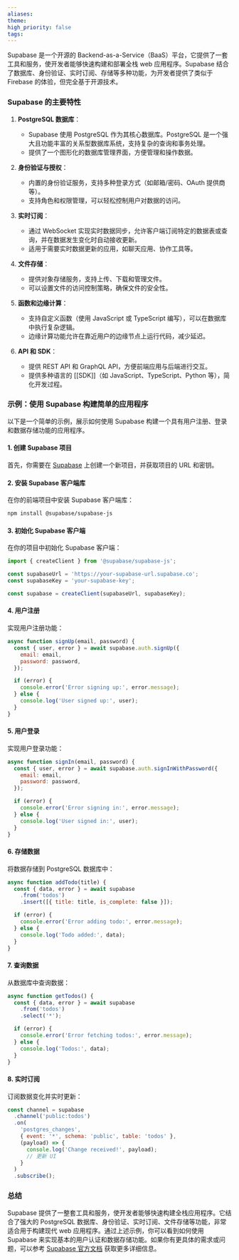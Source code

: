 ```yaml
---
aliases: 
theme: 
high_priority: false
tags:
---
```

Supabase 是一个开源的 Backend-as-a-Service（BaaS）平台，它提供了一套工具和服务，使开发者能够快速构建和部署全栈 web 应用程序。Supabase 结合了数据库、身份验证、实时订阅、存储等多种功能，为开发者提供了类似于 Firebase 的体验，但完全基于开源技术。

### Supabase 的主要特性

1. **PostgreSQL 数据库**：
   - Supabase 使用 PostgreSQL 作为其核心数据库。PostgreSQL 是一个强大且功能丰富的关系型数据库系统，支持复杂的查询和事务处理。
   - 提供了一个图形化的数据库管理界面，方便管理和操作数据。

2. **身份验证与授权**：
   - 内置的身份验证服务，支持多种登录方式（如邮箱/密码、OAuth 提供商等）。
   - 支持角色和权限管理，可以轻松控制用户对数据的访问。

3. **实时订阅**：
   - 通过 WebSocket 实现实时数据同步，允许客户端订阅特定的数据表或查询，并在数据发生变化时自动接收更新。
   - 适用于需要实时数据更新的应用，如聊天应用、协作工具等。

4. **文件存储**：
   - 提供对象存储服务，支持上传、下载和管理文件。
   - 可以设置文件的访问控制策略，确保文件的安全性。

5. **函数和边缘计算**：
   - 支持自定义函数（使用 JavaScript 或 TypeScript 编写），可以在数据库中执行复杂逻辑。
   - 边缘计算功能允许在靠近用户的边缘节点上运行代码，减少延迟。

6. **API 和 SDK**：
   - 提供 REST API 和 GraphQL API，方便前端应用与后端进行交互。
   - 提供多种语言的 [[SDK]]（如 JavaScript、TypeScript、Python 等），简化开发过程。

### 示例：使用 Supabase 构建简单的应用程序

以下是一个简单的示例，展示如何使用 Supabase 构建一个具有用户注册、登录和数据存储功能的应用程序。

#### 1. 创建 Supabase 项目
首先，你需要在 [Supabase](https://supabase.com/) 上创建一个新项目，并获取项目的 URL 和密钥。

#### 2. 安装 Supabase 客户端库
在你的前端项目中安装 Supabase 客户端库：

```bash
npm install @supabase/supabase-js
```

#### 3. 初始化 Supabase 客户端
在你的项目中初始化 Supabase 客户端：

```javascript
import { createClient } from '@supabase/supabase-js';

const supabaseUrl = 'https://your-supabase-url.supabase.co';
const supabaseKey = 'your-supabase-key';

const supabase = createClient(supabaseUrl, supabaseKey);
```

#### 4. 用户注册
实现用户注册功能：

```javascript
async function signUp(email, password) {
  const { user, error } = await supabase.auth.signUp({
    email: email,
    password: password,
  });

  if (error) {
    console.error('Error signing up:', error.message);
  } else {
    console.log('User signed up:', user);
  }
}
```

#### 5. 用户登录
实现用户登录功能：

```javascript
async function signIn(email, password) {
  const { user, error } = await supabase.auth.signInWithPassword({
    email: email,
    password: password,
  });

  if (error) {
    console.error('Error signing in:', error.message);
  } else {
    console.log('User signed in:', user);
  }
}
```

#### 6. 存储数据
将数据存储到 PostgreSQL 数据库中：

```javascript
async function addTodo(title) {
  const { data, error } = await supabase
    .from('todos')
    .insert([{ title: title, is_complete: false }]);

  if (error) {
    console.error('Error adding todo:', error.message);
  } else {
    console.log('Todo added:', data);
  }
}
```

#### 7. 查询数据
从数据库中查询数据：

```javascript
async function getTodos() {
  const { data, error } = await supabase
    .from('todos')
    .select('*');

  if (error) {
    console.error('Error fetching todos:', error.message);
  } else {
    console.log('Todos:', data);
  }
}
```

#### 8. 实时订阅
订阅数据变化并实时更新：

```javascript
const channel = supabase
  .channel('public:todos')
  .on(
    'postgres_changes',
    { event: '*', schema: 'public', table: 'todos' },
    (payload) => {
      console.log('Change received!', payload);
      // 更新 UI
    }
  )
  .subscribe();
```

### 总结

Supabase 提供了一整套工具和服务，使开发者能够快速构建全栈应用程序。它结合了强大的 PostgreSQL 数据库、身份验证、实时订阅、文件存储等功能，非常适合用于构建现代 web 应用程序。通过上述示例，你可以看到如何使用 Supabase 来实现基本的用户认证和数据存储功能。如果你有更具体的需求或问题，可以参考 [Supabase 官方文档](https://supabase.io/docs) 获取更多详细信息。
